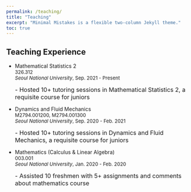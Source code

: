 ```yaml
---
permalink: /teaching/
title: "Teaching"
excerpt: "Minimal Mistakes is a flexible two-column Jekyll theme."
toc: true
---
```


## Teaching Experience
<ul>
<li> 
Mathematical Statistics 2 <br >

<font size = "2"> 
326.312 <br/>
<em>Seoul National University</em>, Sep. 2021 - Present </font> <br />

<font size = "3"> - Hosted 10+ tutoring sessions in Mathematical Statistics 2, a requisite course for juniors </font>
</li>

<li>
Dynamics and Fluid Mechanics <br />
<font size = "2"> 
M2794.001200, M2794.001300 <br />
<em>Seoul National University</em>, Sep. 2020 - Feb. 2021 </font> <br />

<font size = "3">- Hosted 10+ tutoring sessions in Dynamics and Fluid Mechanics, a requisite course for juniors </font>
</li>

<li> 
Mathematics (Calculus & Linear Algebra) <br >

<font size = "2"> 
003.001 <br />
<em>Seoul National University</em>, Jan. 2020 - Feb. 2020 </font> <br />

<font size = "3">- Assisted 10 freshmen with 5+ assignments and comments about mathematics course </font>
</li>
</ul>